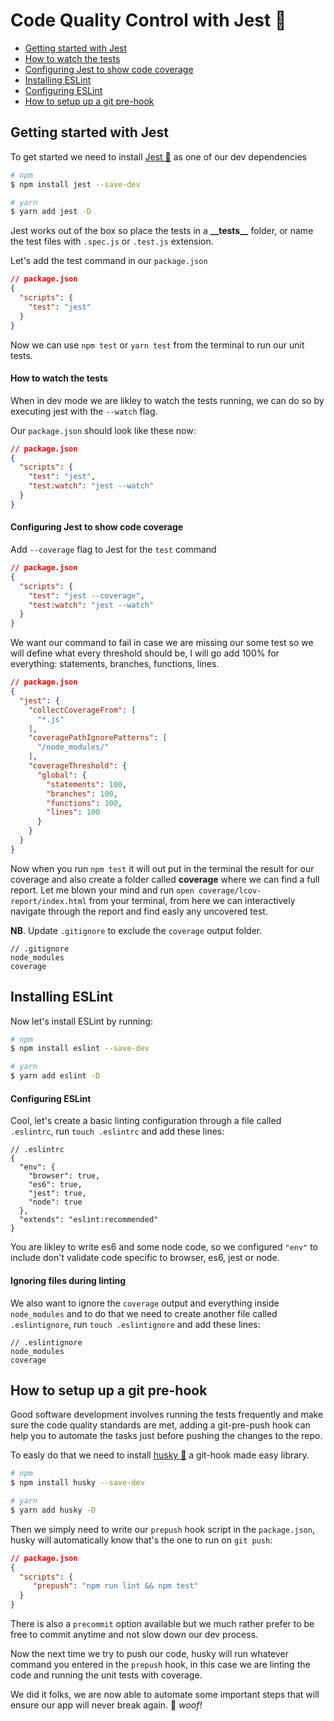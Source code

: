 # Code Quality Control with Jest 🤹

- [Getting started with Jest](#getting-started-with-jest)
- [How to watch the tests](#how-to-watch-the-tests)
- [Configuring Jest to show code coverage](#configuring-jest-to-show-code-coverage)
- [Installing ESLint](#installing-eslint)
- [Configuring ESLint](#configuring-eslint)
- [How to setup up a git pre-hook](#how-to-setup-up-a-git-pre-hook)


## Getting started with Jest

To get started we need to install [Jest 🤹](https://facebook.github.io/jest/) as one of our dev dependencies

```sh
# npm
$ npm install jest --save-dev

# yarn
$ yarn add jest -D
```

Jest works out of the box so place the tests in a __\_\_tests\_\___ folder, or name the test files with `.spec.js` or `.test.js` extension.

Let's add the test command in our `package.json`

```json
// package.json
{
  "scripts": {
    "test": "jest"
  }
}
```

Now we can use `npm test` or `yarn test` from the terminal to run our unit tests. 

#### How to watch the tests

When in dev mode we are likley to watch the tests running, we can do so by executing jest with the `--watch` flag.

Our `package.json` should look like these now:

```json
// package.json
{
  "scripts": {
    "test": "jest",
    "test:watch": "jest --watch"
  }
}
```

#### Configuring Jest to show code coverage

Add `--coverage` flag to Jest for the `test` command

```json
// package.json
{
  "scripts": {
    "test": "jest --coverage",
    "test:watch": "jest --watch"
  }
}
```

We want our command to fail in case we are missing our some test so we will define what every threshold should be, I will go  add 100% for everything: statements, branches, functions, lines.

```json
// package.json
{
  "jest": {
    "collectCoverageFrom": [
      "*.js"
    ],
    "coveragePathIgnorePatterns": [
      "/node_modules/"
    ],
    "coverageThreshold": {
      "global": {
        "statements": 100,
        "branches": 100,
        "functions": 100,
        "lines": 100
      }
    }
  }
}
```

Now when you run `npm test` it will out put in the terminal the result for our coverage and also create a folder called __coverage__ where we can find a full report. Let me blown your mind and run `open coverage/lcov-report/index.html` from your terminal, from here we can interactively navigate through the report and find easly any uncovered test.

__NB__. Update `.gitignore` to exclude the `coverage` output folder.

```
// .gitignore
node_modules
coverage
```

## Installing ESLint

Now let's install ESLint by running:

```sh
# npm
$ npm install eslint --save-dev

# yarn
$ yarn add eslint -D
```

#### Configuring ESLint

Cool, let's create a basic linting configuration through a file called `.eslintrc`, run `touch .eslintrc` and add these lines:

```
// .eslintrc
{
  "env": {
    "browser": true,
    "es6": true,
    "jest": true,
    "node": true
  },
  "extends": "eslint:recommended"
}
```

You are likley to write es6 and some node code, so we configured `"env"` to include don't validate code specific to browser, es6, jest or node.

#### Ignoring files during linting

We also want to ignore the `coverage` output and everything inside `node_modules` and to do that we need to create another file called `.eslintignore`, run `touch .eslintignore` and add these lines:

```
// .eslintignore
node_modules
coverage
```

## How to setup up a git pre-hook

Good software development involves running the tests frequently and make sure the code quality standards are met, adding a git-pre-push hook can help you to automate the tasks just before pushing the changes to the repo.

To easly do that we need to install [husky 🐶](https://github.com/typicode/husky) a git-hook made easy library.

```sh
# npm
$ npm install husky --save-dev

# yarn
$ yarn add husky -D
```

Then we simply need to write our `prepush` hook script in the `package.json`, husky will automatically know that's the one to run on `git push`:

```json
// package.json
{
  "scripts": {
     "prepush": "npm run lint && npm test"
  }
}
```

There is also a `precommit` option available but we much rather prefer to be free to commit anytime and not slow down our dev process.

Now the next time we try to push our code, husky will run whatever command you entered in the `prepush` hook, in this case we are linting the code and running the unit tests with coverage.   

We did it folks, we are now able to automate some important steps that will ensure our app will never break again. 🐶 *woof!*
